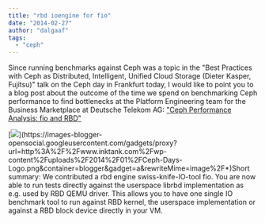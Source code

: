 ```yaml
---
title: "rbd ioengine for fio"
date: "2014-02-27"
author: "dalgaaf"
tags: 
  - "ceph"
---
```


Since running benchmarks against Ceph was a topic in the "Best Practices with Ceph as Distributed, Intelligent, Unified Cloud Storage (Dieter Kasper, Fujitsu)" talk on the Ceph day in Frankfurt today, I would like to point you to a blog post about the outcome of the time we spend on benchmarking Ceph performance to find bottlenecks at the Platform Engineering team for the Business Marketplace at Deutsche Telekom AG: ["Ceph Performance Analysis: fio and RBD"](http://telekomcloud.github.io/ceph/2014/02/26/ceph-performance-analysis_fio_rbd.html)

  

[![](https://images-blogger-opensocial.googleusercontent.com/gadgets/proxy?url=http%3A%2F%2Fwww.inktank.com%2Fwp-content%2Fuploads%2F2014%2F01%2FCeph-Days-Logo.png&container=blogger&gadget=a&rewriteMime=image%2F*)](https://images-blogger-opensocial.googleusercontent.com/gadgets/proxy?url=http%3A%2F%2Fwww.inktank.com%2Fwp-content%2Fuploads%2F2014%2F01%2FCeph-Days-Logo.png&container=blogger&gadget=a&rewriteMime=image%2F*)Short summary: We contributed a rbd engine swiss-knife-IO-tool fio. You are now able to run tests directly against the userspace librbd implementation as e.g. used by RBD QEMU driver. This allows you to have one single IO benchmark tool to run against RBD kernel, the userspace implementation or against a RBD block device directly in your VM.
